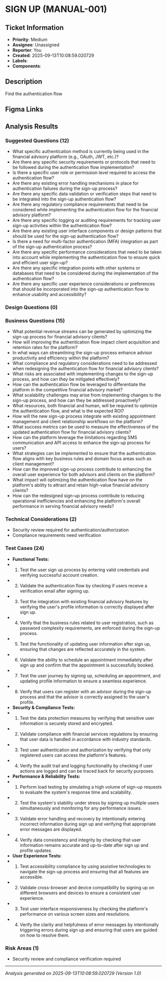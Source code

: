 # SIGN UP (MANUAL-001)

## Ticket Information
- **Priority**: Medium
- **Assignee**: Unassigned
- **Reporter**: You
- **Created**: 2025-09-13T10:08:59.020729
- **Labels**: 
- **Components**: 

## Description
Find the authentication flow

## Figma Links


## Analysis Results

### Suggested Questions (12)
- What specific authentication method is currently being used in the financial advisory platform (e.g., OAuth, JWT, etc.)?
- Are there any specific security requirements or protocols that need to be followed during the authentication flow implementation?
- Is there a specific user role or permission level required to access the authentication flow?
- Are there any existing error handling mechanisms in place for authentication failures during the sign-up process?
- Are there any specific data validation or verification steps that need to be integrated into the sign-up authentication flow?
- Are there any regulatory compliance requirements that need to be considered while implementing the authentication flow for the financial advisory platform?
- Are there any specific logging or auditing requirements for tracking user sign-up activities within the authentication flow?
- Are there any existing user interface components or design patterns that should be used for the sign-up authentication flow?
- Is there a need for multi-factor authentication (MFA) integration as part of the sign-up authentication process?
- Are there any specific performance considerations that need to be taken into account while implementing the authentication flow to ensure quick and efficient user sign-up?
- Are there any specific integration points with other systems or databases that need to be considered during the implementation of the authentication flow?
- Are there any specific user experience considerations or preferences that should be incorporated into the sign-up authentication flow to enhance usability and accessibility?

### Design Questions (0)


### Business Questions (15)
- What potential revenue streams can be generated by optimizing the sign-up process for financial advisory clients?
- How will improving the authentication flow impact client acquisition and retention rates for the platform?
- In what ways can streamlining the sign-up process enhance advisor productivity and efficiency within the platform?
- What compliance and regulatory considerations need to be addressed when redesigning the authentication flow for financial advisory clients?
- What risks are associated with implementing changes to the sign-up process, and how can they be mitigated effectively?
- How can the authentication flow be leveraged to differentiate the platform in the competitive financial advisory market?
- What scalability challenges may arise from implementing changes to the sign-up process, and how can they be addressed proactively?
- What resources, both financial and human, will be required to optimize the authentication flow, and what is the expected ROI?
- How will the new sign-up process integrate with existing appointment management and client relationship workflows on the platform?
- What success metrics can be used to measure the effectiveness of the updated authentication flow for financial advisory clients?
- How can the platform leverage the limitations regarding SMS communication and API access to enhance the sign-up process for users?
- What strategies can be implemented to ensure that the authentication flow aligns with key business rules and domain focus areas such as client management?
- How can the improved sign-up process contribute to enhancing the overall user experience for both advisors and clients on the platform?
- What impact will optimizing the authentication flow have on the platform's ability to attract and retain high-value financial advisory clients?
- How can the redesigned sign-up process contribute to reducing operational inefficiencies and enhancing the platform's overall performance in serving financial advisory needs?

### Technical Considerations (2)
- Security review required for authentication/authorization
- Compliance requirements need verification

### Test Cases (24)
- **Functional Tests:**
- 1. Test the user sign up process by entering valid credentials and verifying successful account creation.
- 2. Validate the authentication flow by checking if users receive a verification email after signing up.
- 3. Test the integration with existing financial advisory features by verifying the user's profile information is correctly displayed after sign up.
- 4. Verify that the business rules related to user registration, such as password complexity requirements, are enforced during the sign-up process.
- 5. Test the functionality of updating user information after sign up, ensuring that changes are reflected accurately in the system.
- 6. Validate the ability to schedule an appointment immediately after sign up and confirm that the appointment is successfully booked.
- 7. Test the user journey by signing up, scheduling an appointment, and updating profile information to ensure a seamless experience.
- 8. Verify that users can register with an advisor during the sign-up process and that the advisor is correctly assigned to the user's profile.
- **Security & Compliance Tests:**
- 1. Test the data protection measures by verifying that sensitive user information is securely stored and encrypted.
- 2. Validate compliance with financial services regulations by ensuring that user data is handled in accordance with industry standards.
- 3. Test user authentication and authorization by verifying that only registered users can access the platform's features.
- 4. Verify the audit trail and logging functionality by checking if user actions are logged and can be traced back for security purposes.
- **Performance & Reliability Tests:**
- 1. Perform load testing by simulating a high volume of sign-up requests to evaluate the system's response time and scalability.
- 2. Test the system's stability under stress by signing up multiple users simultaneously and monitoring for any performance issues.
- 3. Validate error handling and recovery by intentionally entering incorrect information during sign up and verifying that appropriate error messages are displayed.
- 4. Verify data consistency and integrity by checking that user information remains accurate and up-to-date after sign up and profile updates.
- **User Experience Tests:**
- 1. Test accessibility compliance by using assistive technologies to navigate the sign-up process and ensuring that all features are accessible.
- 2. Validate cross-browser and device compatibility by signing up on different browsers and devices to ensure a consistent user experience.
- 3. Test user interface responsiveness by checking the platform's performance on various screen sizes and resolutions.
- 4. Verify the clarity and helpfulness of error messages by intentionally triggering errors during sign up and ensuring that users are guided on how to resolve them.

### Risk Areas (1)
- Security review and compliance verification required

---
*Analysis generated on 2025-09-13T10:08:59.020729 (Version 1.0)*
